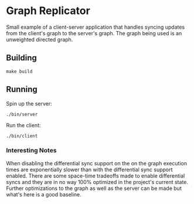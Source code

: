 # Graph Replicator

Small example of a client-server application that handles syncing updates from the client's graph to the server's graph.
The graph being used is an unweighted directed graph.

## Building

`make build`

## Running

Spin up the server:

`./bin/server`

Run the client:

`./bin/client`

### Interesting Notes

When disabling the differential sync support on the on the graph execution times are exponentially slower than with the differential sync support enabled. There are some space-time tradeoffs made to enable differential syncs and they are in no way 100% optimized in the project's current state. Further optimizations to the graph as well as the server can be made but what's here is a good baseline.
